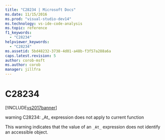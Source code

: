 ```yaml
---
title: "C28234 | Microsoft Docs"
ms.date: 11/15/2016
ms.prod: "visual-studio-dev14"
ms.technology: vs-ide-code-analysis
ms.topic: reference
f1_keywords: 
  - "C28234"
helpviewer_keywords: 
  - "C28234"
ms.assetid: 5bd48232-3738-4d01-a48b-f3f57a288a6a
caps.latest.revision: 5
author: corob-msft
ms.author: corob
manager: jillfra
---
```

# C28234
[!INCLUDE[vs2017banner](../includes/vs2017banner.md)]

warning C28234: \_At\_ expression does not apply to current function  
  
 This warning indicates that the value of an `_At_` expression does not identify an accessible object.
